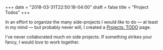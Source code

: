 +++
date = "2018-03-31T22:50:18-04:00"
draft = false
title = "Project Todos"
+++

In an effort to organize the many side-projects I would *like* to do
&mdash; at least in my mind &mdash; but probably never will, I created
a <a href="/page/projects/todo/">Projects: TODO</a> page.

I've never collaborated much on side projects. If something strikes
your fancy, I would *love* to work together.